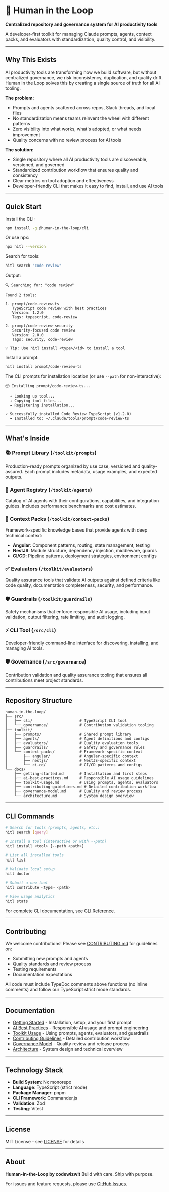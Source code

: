 # 🌭 Human in the Loop

**Centralized repository and governance system for AI productivity tools**

A developer-first toolkit for managing Claude prompts, agents, context packs, and evaluators with standardization, quality control, and visibility.

---

## Why This Exists

AI productivity tools are transforming how we build software, but without centralized governance, we risk inconsistency, duplication, and quality drift. Human in the Loop solves this by creating a single source of truth for all AI tooling.

**The problem:**

- Prompts and agents scattered across repos, Slack threads, and local files
- No standardization means teams reinvent the wheel with different patterns
- Zero visibility into what works, what's adopted, or what needs improvement
- Quality concerns with no review process for AI tools

**The solution:**

- Single repository where all AI productivity tools are discoverable, versioned, and governed
- Standardized contribution workflow that ensures quality and consistency
- Clear metrics on tool adoption and effectiveness
- Developer-friendly CLI that makes it easy to find, install, and use AI tools

---

## Quick Start

Install the CLI:

```bash
npm install -g @human-in-the-loop/cli
```

Or use npx:

```bash
npx hitl --version
```

Search for tools:

```bash
hitl search "code review"
```

Output:

```
🔍 Searching for: "code review"

Found 2 tools:

1. prompt/code-review-ts
   TypeScript code review with best practices
   Version: 1.2.0
   Tags: typescript, code-review

2. prompt/code-review-security
   Security-focused code review
   Version: 2.0.0
   Tags: security, code-review

💡 Tip: Use hitl install <type>/<id> to install a tool
```

Install a prompt:

```bash
hitl install prompt/code-review-ts
```

The CLI prompts for installation location (or use `--path` for non-interactive):

```
📦 Installing prompt/code-review-ts...

  → Looking up tool...
  → Copying tool files...
  → Registering installation...

✓ Successfully installed Code Review TypeScript (v1.2.0)
  → Installed to: ~/.claude/tools/prompt/code-review-ts
```

---

## What's Inside

### 📚 Prompt Library (`/toolkit/prompts`)

Production-ready prompts organized by use case, versioned and quality-assured. Each prompt includes metadata, usage examples, and expected outputs.

### 🤖 Agent Registry (`/toolkit/agents`)

Catalog of AI agents with their configurations, capabilities, and integration guides. Includes performance benchmarks and cost estimates.

### 🎯 Context Packs (`/toolkit/context-packs`)

Framework-specific knowledge bases that provide agents with deep technical context:

- **Angular**: Component patterns, routing, state management, testing
- **NestJS**: Module structure, dependency injection, middleware, guards
- **CI/CD**: Pipeline patterns, deployment strategies, environment configs

### ✅ Evaluators (`/toolkit/evaluators`)

Quality assurance tools that validate AI outputs against defined criteria like code quality, documentation completeness, security, and performance.

### 🛡️ Guardrails (`/toolkit/guardrails`)

Safety mechanisms that enforce responsible AI usage, including input validation, output filtering, rate limiting, and audit logging.

### ⚡ CLI Tool (`/src/cli`)

Developer-friendly command-line interface for discovering, installing, and managing AI tools.

### 🛡️ Governance (`/src/governance`)

Contribution validation and quality assurance tooling that ensures all contributions meet project standards.

---

## Repository Structure

```
human-in-the-loop/
├── src/
│   ├── cli/                     # TypeScript CLI tool
│   └── governance/              # Contribution validation tooling
├── toolkit/
│   ├── prompts/                 # Shared prompt library
│   ├── agents/                  # Agent definitions and configs
│   ├── evaluators/              # Quality evaluation tools
│   ├── guardrails/              # Safety and governance rules
│   └── context-packs/           # Framework-specific context
│       ├── angular/             # Angular-specific context
│       ├── nestjs/              # NestJS-specific context
│       └── ci-cd/               # CI/CD patterns and configs
└── docs/
    ├── getting-started.md       # Installation and first steps
    ├── ai-best-practices.md     # Responsible AI usage guidelines
    ├── toolkit-usage.md         # Using prompts, agents, evaluators
    ├── contributing-guidelines.md # Detailed contribution workflow
    ├── governance-model.md      # Quality and review process
    └── architecture.md          # System design overview
```

---

## CLI Commands

```bash
# Search for tools (prompts, agents, etc.)
hitl search [query]

# Install a tool (interactive or with --path)
hitl install <tool> [--path <path>]

# List all installed tools
hitl list

# Validate local setup
hitl doctor

# Submit a new tool
hitl contribute <type> <path>

# View usage analytics
hitl stats
```

For complete CLI documentation, see [CLI Reference](./docs/cli-reference.md).

---

## Contributing

We welcome contributions! Please see [CONTRIBUTING.md](./CONTRIBUTING.md) for guidelines on:

- Submitting new prompts and agents
- Quality standards and review process
- Testing requirements
- Documentation expectations

All code must include TypeDoc comments above functions (no inline comments) and follow our TypeScript strict mode standards.

---

## Documentation

- [Getting Started](./docs/getting-started.md) - Installation, setup, and your first prompt
- [AI Best Practices](./docs/ai-best-practices.md) - Responsible AI usage and prompt engineering
- [Toolkit Usage](./docs/toolkit-usage.md) - Using prompts, agents, evaluators, and guardrails
- [Contributing Guidelines](./docs/contributing-guidelines.md) - Detailed contribution workflow
- [Governance Model](./docs/governance-model.md) - Quality review and release process
- [Architecture](./docs/architecture.md) - System design and technical overview

---

## Technology Stack

- **Build System**: Nx monorepo
- **Language**: TypeScript (strict mode)
- **Package Manager**: pnpm
- **CLI Framework**: Commander.js
- **Validation**: Zod
- **Testing**: Vitest

---

## License

MIT License - see [LICENSE](./LICENSE) for details

---

## About

**Human-in-the-Loop by codewizwit**
Build with care. Ship with purpose.

For issues and feature requests, please use [GitHub Issues](https://github.com/codewizwit/human-in-the-loop/issues).
